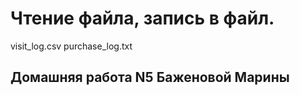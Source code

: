 # Чтение файла, запись в файл.

visit_log.csv
purchase_log.txt

## Домашняя работа N5 Баженовой Марины






